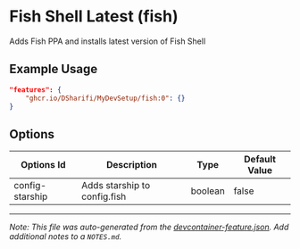 
# Fish Shell Latest (fish)

Adds Fish PPA and installs latest version of Fish Shell

## Example Usage

```json
"features": {
    "ghcr.io/DSharifi/MyDevSetup/fish:0": {}
}
```

## Options

| Options Id | Description | Type | Default Value |
|-----|-----|-----|-----|
| config-starship | Adds starship to config.fish | boolean | false |



---

_Note: This file was auto-generated from the [devcontainer-feature.json](https://github.com/DSharifi/MyDevSetup/blob/main/src/fish/devcontainer-feature.json).  Add additional notes to a `NOTES.md`._
